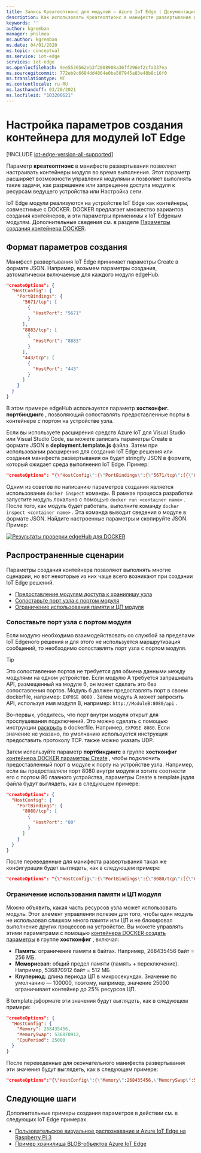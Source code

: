```yaml
---
title: Запись Креатеоптионс для модулей — Azure IoT Edge | Документация Майкрософт
description: Как использовать Креатеоптионс в манифесте развертывания для настройки модулей во время выполнения
keywords: ''
author: kgremban
manager: philmea
ms.author: kgremban
ms.date: 04/01/2020
ms.topic: conceptual
ms.service: iot-edge
services: iot-edge
ms.openlocfilehash: 9ee5536562eb3f2008908a36ff296ef2cfa337ea
ms.sourcegitcommit: 772eb9c6684dd4864e0ba507945a83e48b8c16f0
ms.translationtype: MT
ms.contentlocale: ru-RU
ms.lasthandoff: 03/20/2021
ms.locfileid: "103200621"
---
```

# <a name="how-to-configure-container-create-options-for-iot-edge-modules"></a>Настройка параметров создания контейнера для модулей IoT Edge

[!INCLUDE [iot-edge-version-all-supported](../../includes/iot-edge-version-all-supported.md)]

Параметр **креатеоптионс** в манифесте развертывания позволяет настраивать контейнеры модуля во время выполнения. Этот параметр расширяет возможности управления модулями и позволяет выполнять такие задачи, как разрешение или запрещение доступа модуля к ресурсам ведущего устройства или Настройка сети.

IoT Edge модули реализуются на устройстве IoT Edge как контейнеры, совместимые с DOCKER. DOCKER предлагает множество вариантов создания контейнеров, и эти параметры применимы к IoT Edgeным модулям. Дополнительные сведения см. в разделе [Параметры создания контейнера DOCKER](https://docs.docker.com/engine/api/v1.32/#operation/ContainerCreate).

## <a name="format-create-options"></a>Формат параметров создания

Манифест развертывания IoT Edge принимает параметры Create в формате JSON. Например, возьмем параметры создания, автоматически включаемые для каждого модуля edgeHub:

```json
"createOptions": {
  "HostConfig": {
    "PortBindings": {
      "5671/tcp": [
        {
          "HostPort": "5671"
        }
      ],
      "8883/tcp": [
        {
          "HostPort": "8883"
        }
      ],
      "443/tcp": [
        {
          "HostPort": "443"
        }
      ]
    }
  }
}
```

В этом примере edgeHub используется параметр **хостконфиг. портбиндингс** , позволяющий сопоставлять предоставленные порты в контейнере с портом на устройстве узла.

Если вы используете расширения средств Azure IoT для Visual Studio или Visual Studio Code, вы можете записать параметры Create в формате JSON в **deployment.template.js** файла. Затем при использовании расширения для создания IoT Edge решения или создания манифеста развертывания он будет stringify JSON в формате, который ожидает среда выполнения IoT Edge. Пример:

```json
"createOptions": "{\"HostConfig\":{\"PortBindings\":{\"5671/tcp\":[{\"HostPort\":\"5671\"}],\"8883/tcp\":[{\"HostPort\":\"8883\"}],\"443/tcp\":[{\"HostPort\":\"443\"}]}}}"
```

Одним из советов по написанию параметров создания является использование `docker inspect` команды. В рамках процесса разработки запустите модуль локально с помощью `docker run <container name>` . После того, как модуль будет работать, выполните команду `docker inspect <container name>` . Эта команда выводит сведения о модуле в формате JSON. Найдите настроенные параметры и скопируйте JSON. Пример:

[![Результаты проверки edgeHub для DOCKER](./media/how-to-use-create-options/docker-inspect-edgehub-inline-and-expanded.png)](./media/how-to-use-create-options/docker-inspect-edgehub-inline-and-expanded.png#lightbox)

## <a name="common-scenarios"></a>Распространенные сценарии

Параметры создания контейнера позволяют выполнять многие сценарии, но вот некоторые из них чаще всего возникают при создании IoT Edge решений.

* [Предоставление модулям доступа к хранилищу узла](how-to-access-host-storage-from-module.md)
* [Сопоставьте порт узла с портом модуля](#map-host-port-to-module-port)
* [Ограничение использования памяти и ЦП модуля](#restrict-module-memory-and-cpu-usage)

### <a name="map-host-port-to-module-port"></a>Сопоставьте порт узла с портом модуля

Если модулю необходимо взаимодействовать со службой за пределами IoT Edgeного решения и для этого не используется маршрутизация сообщений, то необходимо сопоставлять порт узла с портом модуля.

>[!TIP]
>Это сопоставление портов не требуется для обмена данными между модулями на одном устройстве. Если модулю A требуется запрашивать API, размещенный на модуле б, он может сделать это без сопоставления портов. Модуль б должен предоставлять порт в своем dockerfile, например: `EXPOSE 8080` . Затем модуль A может запросить API, используя имя модуля B, например: `http://ModuleB:8080/api` .

Во-первых, убедитесь, что порт внутри модуля открыт для прослушивания подключений. Это можно сделать с помощью инструкции [раскрыть](https://docs.docker.com/engine/reference/builder/#expose) в dockerfile. Например, `EXPOSE 8080`. Если значение не указано, по умолчанию используется инструкция предоставить протоколу TCP. также можно указать UDP.

Затем используйте параметр **портбиндингс** в группе **хостконфиг** [контейнера DOCKER параметры Create](https://docs.docker.com/engine/api/v1.32/#operation/ContainerCreate) , чтобы подключить предоставленный порт в модуле к порту на устройстве узла. Например, если вы предоставляли порт 8080 внутри модуля и хотите соотнести его с портом 80 главного устройства, параметры Create в template.jsдля файла будут выглядеть, как в следующем примере:

```json
"createOptions": {
  "HostConfig": {
    "PortBindings": {
      "8080/tcp": [
        {
          "HostPort": "80"
        }
      ]
    }
  }
}
```

После переведенные для манифеста развертывания такая же конфигурация будет выглядеть, как в следующем примере:

```json
"createOptions": "{\"HostConfig\":{\"PortBindings\":{\"8080/tcp\":[{\"HostPort\":\"80\"}]}}}"
```

### <a name="restrict-module-memory-and-cpu-usage"></a>Ограничение использования памяти и ЦП модуля

Можно объявить, какая часть ресурсов узла может использовать модуль. Этот элемент управления полезен для того, чтобы один модуль не использовал слишком много памяти или ЦП и не блокировал выполнение других процессов на устройстве. Вы можете управлять этими параметрами с помощью [контейнера DOCKER создать параметры](https://docs.docker.com/engine/api/v1.32/#operation/ContainerCreate) в группе **хостконфиг** , включая:

* **Память**: ограничение памяти в байтах. Например, 268435456 байт = 256 МБ.
* **Меморисвап**: общий предел памяти (память + переключение). Например, 536870912 байт = 512 МБ
* **Кпупериод**: длина периода ЦП в микросекундах. Значение по умолчанию — 100000, поэтому, например, значение 25000 ограничивает контейнер до 25% ресурсов ЦП.

В template.jsформате эти значения будут выглядеть, как в следующем примере:

```json
"createOptions": {
  "HostConfig": {
    "Memory": 268435456,
    "MemorySwap": 536870912,
    "CpuPeriod": 25000
  }
}
```

После переведенные для окончательного манифеста развертывания эти значения будут выглядеть, как в следующем примере:

```json
"createOptions":"{\"HostConfig\":{\"Memory\":268435456,\"MemorySwap\":536870912,\"CpuPeriod\":25000}}"
```

## <a name="next-steps"></a>Следующие шаги

Дополнительные примеры создания параметров в действии см. в следующих IoT Edge примерах.

* [Пользовательское визуальное распознавание и Azure IoT Edge на Raspberry Pi 3](https://github.com/Azure-Samples/custom-vision-service-iot-edge-raspberry-pi)
* [Пример хранилища BLOB-объектов Azure IoT Edge](https://github.com/Azure-Samples/azure-iotedge-blobstorage-sample)
